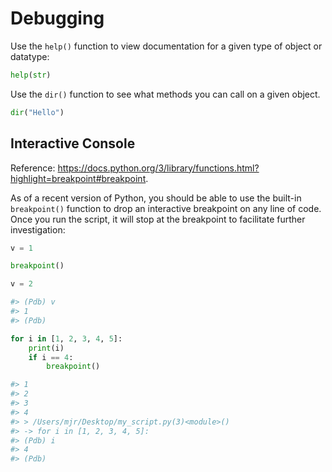 # Debugging

Use the `help()` function to view documentation for a given type of object or datatype:

```py
help(str)
```

Use the `dir()` function to see what methods you can call on a given object.

```py
dir("Hello")
```

## Interactive Console

Reference: https://docs.python.org/3/library/functions.html?highlight=breakpoint#breakpoint.

As of a recent version of Python, you should be able to use the built-in `breakpoint()` function to drop an interactive breakpoint on any line of code. Once you run the script, it will stop at the breakpoint to facilitate further investigation:

```py
v = 1

breakpoint()

v = 2

#> (Pdb) v
#> 1
#> (Pdb)
```

```py
for i in [1, 2, 3, 4, 5]:
    print(i)
    if i == 4:
        breakpoint()

#> 1
#> 2
#> 3
#> 4
#> > /Users/mjr/Desktop/my_script.py(3)<module>()
#> -> for i in [1, 2, 3, 4, 5]:
#> (Pdb) i
#> 4
#> (Pdb)
```

